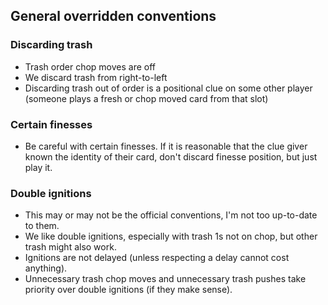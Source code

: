 ## General overridden conventions

### Discarding trash

* Trash order chop moves are off
* We discard trash from right-to-left
* Discarding trash out of order is a positional clue on some other player (someone plays a fresh or chop moved card from that slot)

### Certain finesses

* Be careful with certain finesses. If it is reasonable that the clue giver known the identity of their card, don't discard finesse position, but just play it.

### Double ignitions

* This may or may not be the official conventions, I'm not too up-to-date to them.
* We like double ignitions, especially with trash 1s not on chop, but other trash might also work.
* Ignitions are not delayed (unless respecting a delay cannot cost anything).
* Unnecessary trash chop moves and unnecessary trash pushes take priority over double ignitions (if they make sense).